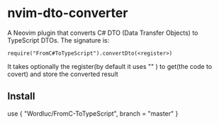 # nvim-dto-converter

A Neovim plugin that converts C# DTO (Data Transfer Objects) to TypeScript DTOs.
The signature is:
```
require("FromC#ToTypeScript").convertDto(<register>)
```
It takes optionally the register(by default it uses "" ) to get(the code to covert) and store the converted result

## Install
  use { "Wordluc/FromC-ToTypeScript", branch = "master" }

